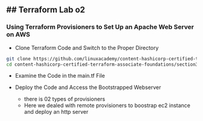 ## ## Terraform Lab o2

### Using Terraform Provisioners to Set Up an Apache Web Server on AWS

* Clone Terraform Code and Switch to the Proper Directory
```bash
git clone https://github.com/linuxacademy/content-hashicorp-certified-terraform-associate-foundations.git
cd content-hashicorp-certified-terraform-associate-foundations/section3-hol2/
```

* Examine the Code in the main.tf File

* Deploy the Code and Access the Bootstrapped Webserver
    - there is 02 types of provisioners 
    - Here we dealed with remote provisioners to boostrap ec2 instance and deploy an http server